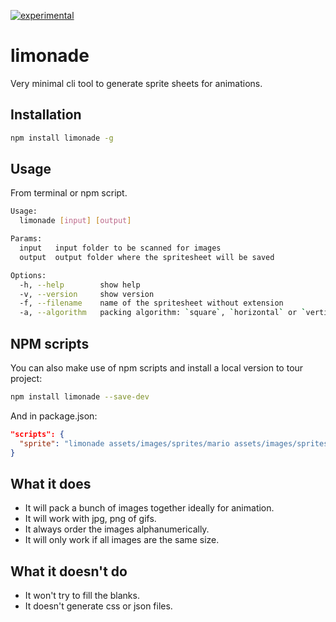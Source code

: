 [![experimental](http://badges.github.io/stability-badges/dist/experimental.svg)](http://github.com/badges/stability-badges)

# limonade
Very minimal cli tool to generate sprite sheets for animations.

## Installation
```bash
npm install limonade -g
```

## Usage
From terminal or npm script.
```bash
Usage:
  limonade [input] [output]

Params:
  input   input folder to be scanned for images
  output  output folder where the spritesheet will be saved

Options:
  -h, --help        show help
  -v, --version     show version
  -f, --filename    name of the spritesheet without extension
  -a, --algorithm   packing algorithm: `square`, `horizontal` or `vertical`
```

## NPM scripts
You can also make use of npm scripts and install a local version to tour project:
```bash
npm install limonade --save-dev
````
And in package.json:
```json
"scripts": {
  "sprite": "limonade assets/images/sprites/mario assets/images/sprites -f mariosprite"
}
```

## What it does
* It will pack a bunch of images together ideally for animation.
* It will work with jpg, png of gifs.
* It always order the images alphanumerically.
* It will only work if all images are the same size.

## What it doesn't do
* It won't try to fill the blanks.
* It doesn't generate css or json files.

